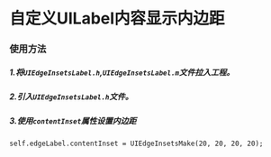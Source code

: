 # 自定义UILabel内容显示内边距

### 使用方法

##### 1.将`UIEdgeInsetsLabel.h`,`UIEdgeInsetsLabel.m`文件拉入工程。

##### 2.引入`UIEdgeInsetsLabel.h`文件。

##### 3.使用`contentInset`属性设置内边距
```
self.edgeLabel.contentInset = UIEdgeInsetsMake(20, 20, 20, 20);
```
